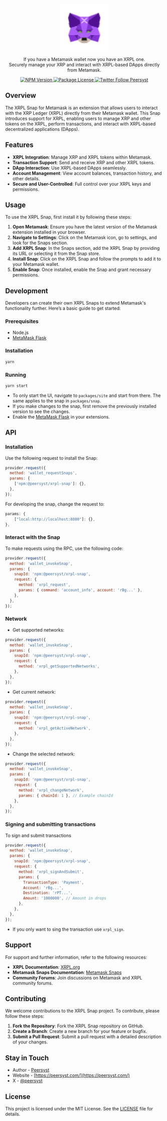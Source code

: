 <p align="center">
  <a href="https://peersyst.com/" target="blank"><img src=".github/assets/icon.svg" width="150" alt="Xrpl Snap Logo" /></a>
</p>

<p align="center">If you have a Metamask wallet now you have an XRPL one.<br>  Securely manage your XRP and interact with XRPL-based DApps directly from Metamask.</p>

<div align="center">
  <a href="https://www.npmjs.com/package/@peersyst/xrpl-snap" target="_blank">
    <img src="https://img.shields.io/npm/v/@peersyst/xrpl-snap.svg" alt="NPM Version" />
  </a>
  <a href="https://www.npmjs.com/package/@peersyst/xrpl-snap" target="_blank">
    <img src="https://img.shields.io/npm/l/@peersyst/xrpl-snap.svg" alt="Package License" />
  </a>
  <a href="https://twitter.com/Peersyst">
    <img alt="Twitter Follow Peersyst" src="https://img.shields.io/twitter/follow/Peersyst"/>
  </a>
</div>

## Overview

The XRPL Snap for Metamask is an extension that allows users to interact with the XRP Ledger (XRPL) directly from their Metamask wallet. This Snap introduces support for XRPL, enabling users to manage XRP and other tokens on the XRPL, perform transactions, and interact with XRPL-based decentralized applications (DApps).

## Features

- **XRPL Integration**: Manage XRP and XRPL tokens within Metamask.
- **Transaction Support**: Send and receive XRP and other XRPL tokens.
- **DApp Interaction**: Use XRPL-based DApps seamlessly.
- **Account Management**: View account balances, transaction history, and other details.
- **Secure and User-Controlled**: Full control over your XRPL keys and permissions.

## Usage

To use the XRPL Snap, first install it by following these steps:

1. **Open Metamask**: Ensure you have the latest version of the Metamask extension installed in your browser.
2. **Navigate to Settings**: Click on the Metamask icon, go to settings, and look for the Snaps section.
3. **Add XRPL Snap**: In the Snaps section, add the XRPL Snap by providing its URL or selecting it from the Snap store.
4. **Install Snap**: Click on the XRPL Snap and follow the prompts to add it to your Metamask wallet.
5. **Enable Snap**: Once installed, enable the Snap and grant necessary permissions.

## Development

Developers can create their own XRPL Snaps to extend Metamask's functionality further. Here’s a basic guide to get started:

### Prerequisites

- Node.js
- [MetaMask Flask](https://metamask.io/flask/)

### Installation

```bash
yarn
```

### Running

```bash
yarn start
```

- To only start the UI, navigate to `packages/site` and start from there. The same applies to the snap in `packages/snap`.
- If you make changes to the snap, first remove the previously installed version to see the changes.
- Enable the [MetaMask Flask](https://metamask.io/flask/) in your extensions.

## API

### Installation

Use the following request to install the Snap:

```javascript
provider.request({
  method: 'wallet_requestSnaps',
  params: {
    ['npm:@peersyst/xrpl-snap']: {},
  },
});
```

For developing the snap, change the request to:

```javascript
params: {
    ["local:http://localhost:8080"]: {},
},
```

### Interact with the Snap

To make requests using the RPC, use the following code:

```javascript
provider.request({
  method: 'wallet_invokeSnap',
  params: {
    snapId: 'npm:@peersyst/xrpl-snap',
    request: {
      method: 'xrpl_request',
      params: { command: 'account_info', account: 'rBg...' },
    },
  },
});
```

### Network

- Get supported networks:

```javascript
provider.request({
  method: 'wallet_invokeSnap',
  params: {
    snapId: 'npm:@peersyst/xrpl-snap',
    request: {
      method: 'xrpl_getSupportedNetworks',
    },
  },
});
```

- Get current network:

```javascript
provider.request({
  method: 'wallet_invokeSnap',
  params: {
    snapId: 'npm:@peersyst/xrpl-snap',
    request: {
      method: 'xrpl_getActiveNetwork',
    },
  },
});
```

- Change the selected network:

```javascript
provider.request({
  method: 'wallet_invokeSnap',
  params: {
    snapId: 'npm:@peersyst/xrpl-snap',
    request: {
      method: 'xrpl_changeNetwork',
      params: { chainId: 1 }, // Example chainId
    },
  },
});
```

### Signing and submitting transactions

To sign and submit transactions

```javascript
provider.request({
  method: 'wallet_invokeSnap',
  params: {
    snapId: 'npm:@peersyst/xrpl-snap',
    request: {
      method: 'xrpl_signAndSubmit',
      params: {
        TransactionType: 'Payment',
        Account: 'rBg...',
        Destination: 'rPT...',
        Amount: '1000000', // Amount in drops
      },
    },
  },
});
```

- If you only want to sing the transaction use `xrpl_sign`.

## Support

For support and further information, refer to the following resources:

- **XRPL Documentation**: [XRPL.org](https://xrpl.org/)
- **Metamask Snaps Documentation**: [Metamask Snaps](https://docs.metamask.io/snaps/)
- **Community Forums**: Join discussions on Metamask and XRPL community forums.

## Contributing

We welcome contributions to the XRPL Snap project. To contribute, please follow these steps:

1. **Fork the Repository**: Fork the XRPL Snap repository on GitHub.
2. **Create a Branch**: Create a new branch for your feature or bugfix.
3. **Submit a Pull Request**: Submit a pull request with a detailed description of your changes.

## Stay in Touch

- Author - [Peersyst](https://peersyst.com/)
- Website - [https://peersyst.com/](https://peersyst.com/)
- X - [@peersyst](https://peersyst.com/)

## License

This project is licensed under the MIT License. See the [LICENSE](LICENSE) file for details.
